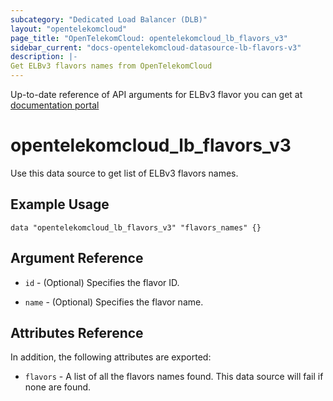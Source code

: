 ```yaml
---
subcategory: "Dedicated Load Balancer (DLB)"
layout: "opentelekomcloud"
page_title: "OpenTelekomCloud: opentelekomcloud_lb_flavors_v3"
sidebar_current: "docs-opentelekomcloud-datasource-lb-flavors-v3"
description: |-
Get ELBv3 flavors names from OpenTelekomCloud
---
```


Up-to-date reference of API arguments for ELBv3 flavor you can get at
[documentation portal](https://docs.otc.t-systems.com/elastic-load-balancing/api-ref/apis_v3/load_balancer_flavor/querying_flavors.html#listflavors)

# opentelekomcloud_lb_flavors_v3

Use this data source to get list of ELBv3 flavors names.

## Example Usage

```hcl
data "opentelekomcloud_lb_flavors_v3" "flavors_names" {}
```

## Argument Reference

* `id` - (Optional) Specifies the flavor ID.

* `name` - (Optional) Specifies the flavor name.

## Attributes Reference

In addition, the following attributes are exported:

* `flavors` - A list of all the flavors names found. This data source will fail if none are found.
